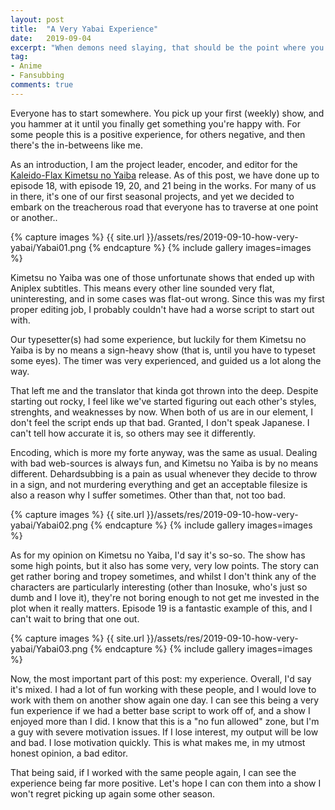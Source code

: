 ```yaml
---
layout: post
title:  "A Very Yabai Experience"
date:   2019-09-04
excerpt: "When demons need slaying, that should be the point where you go 'not good!'"
tag:
- Anime
- Fansubbing
comments: true
---
```


Everyone has to start somewhere. You pick up your first (weekly) show, and you hammer at it until you finally get something you're happy with. For some people this is a positive experience, for others negative, and then there's the in-betweens like me.

As an introduction, I am the project leader, encoder, and editor for the [Kaleido-Flax Kimetsu no Yaiba] release. As of this post, we have done up to episode 18, with episode 19, 20, and 21 being in the works. For many of us in there, it's one of our first seasonal projects, and yet we decided to embark on the treacherous road that everyone has to traverse at one point or another..

{% capture images %} {{ site.url }}/assets/res/2019-09-10-how-very-yabai/Yabai01.png {% endcapture %} {% include gallery images=images %}

Kimetsu no Yaiba was one of those unfortunate shows that ended up with Aniplex subtitles. This means every other line sounded very flat, uninteresting, and in some cases was flat-out wrong. Since this was my first proper editing job, I probably couldn't have had a worse script to start out with.

Our typesetter(s) had some experience, but luckily for them Kimetsu no Yaiba is by no means a sign-heavy show (that is, until you have to typeset some eyes). The timer was very experienced, and guided us a lot along the way.

That left me and the translator that kinda got thrown into the deep. Despite starting out rocky, I feel like we've started figuring out each other's styles, strenghts, and weaknesses by now. When both of us are in our element, I don't feel the script ends up that bad. Granted, I don't speak Japanese. I can't tell how accurate it is, so others may see it differently.

Encoding, which is more my forte anyway, was the same as usual. Dealing with bad web-sources is always fun, and Kimetsu no Yaiba is by no means different. Dehardsubbing is a pain as usual whenever they decide to throw in a sign, and not murdering everything and get an acceptable filesize is also a reason why I suffer sometimes. Other than that, not too bad.

{% capture images %} {{ site.url }}/assets/res/2019-09-10-how-very-yabai/Yabai02.png {% endcapture %} {% include gallery images=images %}

As for my opinion on Kimetsu no Yaiba, I'd say it's so-so. The show has some high points, but it also has some very, very low points. The story can get rather boring and tropey sometimes, and whilst I don't think any of the characters are particularly interesting (other than Inosuke, who's just so dumb and I love it), they're not boring enough to not get me invested in the plot when it really matters. Episode 19 is a fantastic example of this, and I can't wait to bring that one out.

{% capture images %} {{ site.url }}/assets/res/2019-09-10-how-very-yabai/Yabai03.png {% endcapture %} {% include gallery images=images %}

Now, the most important part of this post: my experience. Overall, I'd say it's mixed. I had a lot of fun working with these people, and I would love to work with them on another show again one day. I can see this being a very fun experience if we had a better base script to work off of, and a show I enjoyed more than I did. I know that this is a "no fun allowed" zone, but I'm a guy with severe motivation issues. If I lose interest, my output will be low and bad. I lose motivation quickly. This is what makes me, in my utmost honest opinion, a bad editor.

That being said, if I worked with the same people again, I can see the experience being far more positive. Let's hope I can con them into a show I won't regret picking up again some other season.

[Kimetsu no Yaiba]: https://anidb.net/anime/14107
[Kaleido-Flax Kimetsu no Yaiba]: https://nyaa.si/?f=0&c=0_0&q=Kaleido-Flax+Kimetsu+no+Yaiba